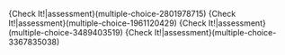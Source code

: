 {Check It!|assessment}(multiple-choice-2801978715)
{Check It!|assessment}(multiple-choice-1961120429)
{Check It!|assessment}(multiple-choice-3489403519)
{Check It!|assessment}(multiple-choice-3367835038)
